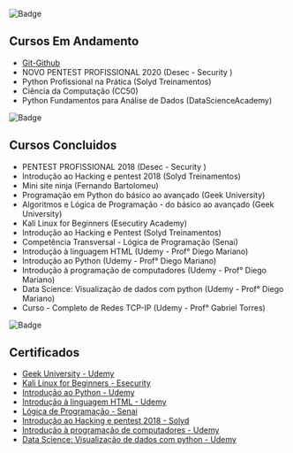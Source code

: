 ![Badge](https://img.shields.io/static/v1?label=cursos&message=andamento&color=red&style=plastic&logo=Storybook)
<h2> Cursos Em Andamento </h2>

* [Git-Github](https://github.com/juvenalculino/Cursos-Em-Andamento/tree/master/Git-Github)
* NOVO PENTEST PROFISSIONAL 2020 (Desec - Security )
* Python Profissional na Prática (Solyd Treinamentos)
* Ciência da Computação (CC50)
* Python Fundamentos para Análise de Dados (DataScienceAcademy)

![Badge](https://img.shields.io/static/v1?label=cursos&message=concluidos&color=green&style=plastic&logo=Slides)

<h2> Cursos Concluidos </h2>


* PENTEST PROFISSIONAL 2018 (Desec - Security )
* Introdução ao Hacking e pentest 2018 (Solyd Treinamentos)
* Mini site ninja (Fernando Bartolomeu)
* Programação em Python do básico ao avançado (Geek University)
* Algoritmos e Lógica de Programação - do básico ao avançado (Geek University)
* Kali Linux for Beginners (Esecutiry Academy)
* Introdução ao Hacking e Pentest (Solyd Treinamentos)
* Competência Transversal - Lógica de Programação (Senai)
* Introdução à linguagem HTML (Udemy - Prof° Diego Mariano)
* Introdução ao Python (Udemy - Prof° Diego Mariano)
* Introdução à programação de computadores (Udemy - Prof° Diego Mariano)
* Data Science: Visualização de dados com python (Udemy - Prof° Diego Mariano)
* Curso - Completo de Redes TCP-IP (Udemy - Prof° Gabriel Torres)

![Badge](https://img.shields.io/static/v1?label=certificados&message=ok&color=yellow&style=plastic&logo=Neo4j)
<h2> Certificados </h2>


* [Geek University - Udemy](https://github.com/juvenalculino/imagens/blob/master/certificados/geek_university.pdf)
* [Kali Linux for Beginners - Esecurity](https://github.com/juvenalculino/imagens/blob/master/certificados/esecurity.pdf)
* [Introdução ao Python - Udemy](https://github.com/juvenalculino/imagens/blob/master/certificados/introducao_ao_python.pdf)
* [Introdução à linguagem HTML - Udemy](https://github.com/juvenalculino/imagens/blob/master/certificados/introducao_html.pdf)
* [Lógica de Programação - Senai](https://github.com/juvenalculino/imagens/blob/master/certificados/logica_programacao_senai.pdf)
* [Introdução ao Hacking e pentest 2018 - Solyd](https://github.com/juvenalculino/imagens/blob/master/certificados/solyd_treinamentos.pdf)
* [Introdução à programação de computadores - Udemy](https://github.com/juvenalculino/imagens/blob/master/certificados/Intro_progra_computadores.pdf)
* [Data Science: Visualização de dados com python - Udemy](https://github.com/juvenalculino/imagens/blob/master/certificados/visualizacao_dados_python.pdf)


